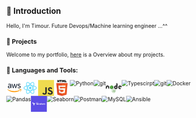 ## 👋 Introduction 


Hello, I'm Timour. Future Devops/Machine learning engineer ...^^



### :notebook_with_decorative_cover: Projects 

Welcome to my portfolio, [here](https://github.com/Tim275/Portfolio-Summary) is a Overview about my  projects.


### 🔨 Languages and Tools:


<a href="https://aws.amazon.com/" target="_blank"> <img align="left" alt="AWS" height="42px" src="https://raw.githubusercontent.com/github/explore/main/topics/aws/aws.png"></a>

<a href="https://reactjs.org/" target="_blank"> <img align="left" alt="React" height="42px" src="https://raw.githubusercontent.com/github/explore/main/topics/react/react.png"></a>

<a href="https://www.javascript.com/" target="_blank"> <img align="left" alt="JavaScript" height="42px" src="https://raw.githubusercontent.com/github/explore/main/topics/javascript/javascript.png"></a>

<a href="https://www.w3.org/html/" target="_blank">
  <img align="left" alt="HTML" height="42px" src="https://raw.githubusercontent.com/github/explore/main/topics/html/html.png">
</a>

<a href="https://www.python.org" target="_blank"><img align="left" alt="Python" height ="42px" src="https://raw.githubusercontent.com/rahul-jha98/github_readme_icons/main/language_and_tools/square/python/python.svg"></a>

<a href="https://git-scm.com/" target="_blank"> <img src="https://github.com/isocpp/logos/blob/master/cpp_logo.png" align="left" alt="git" height='42px'/> </a>

<a href="https://nodejs.org/" target="_blank"> <img align="left" alt="Node.js" height="42px" src="https://raw.githubusercontent.com/devicons/devicon/master/icons/nodejs/nodejs-original-wordmark.svg"></a>

<a href="https://www.typescriptlang.org/" target="_blank"><img align="left" alt="Typescirpt" height ="42px" src="https://raw.githubusercontent.com/rahul-jha98/github_readme_icons/main/language_and_tools/square/typescript/typescript.svg"></a>

<a href="https://git-scm.com/" target="_blank"> <img src="https://raw.githubusercontent.com/rahul-jha98/github_readme_icons/main/language_and_tools/square/git-scm/git-scm.svg" align="left" alt="git" height='42px'/> </a>



<a href="https://www.docker.com/" target="_blank"> <img align="left" alt="Docker" height="42px" src="https://raw.githubusercontent.com/rahul-jha98/github_readme_icons/main/language_and_tools/square/docker/docker.svg"></a>

<a href="https://pandas.pydata.org/" target="_blank"> <img align="left" alt="Pandas" height="42px" src="https://upload.wikimedia.org/wikipedia/commons/e/ed/Pandas_logo.svg"></a>

<a href="https://www.terraform.io/" target="_blank"> <img align="left" alt="Terraform" height="42px" src="https://raw.githubusercontent.com/github/explore/80688e429a7d4ef2fca1e82350fe8e3517d3494d/topics/terraform/terraform.png"></a>

<a href="https://seaborn.pydata.org/" target="_blank">
  <img src="https://user-images.githubusercontent.com/315810/92254613-279c8000-ee9f-11ea-9b73-5622a7d95f3f.png" align="left" alt="Seaborn" height='42px'/>
</a>

<a href="https://www.postman.com/" target="_blank"> 
<img align="left" alt="Postman" height="42px" src="https://www.vectorlogo.zone/logos/getpostman/getpostman-icon.svg">
</a>

<a href="https://www.mysql.com/" target="_blank">
  <img align="left" alt="MySQL" height="42px" src="https://upload.wikimedia.org/wikipedia/de/d/dd/MySQL_logo.svg">
</a>


<a href="https://www.ansible.com/" target="_blank"><img align="left" alt="Ansible" height ="42px" src="https://upload.wikimedia.org/wikipedia/commons/2/24/Ansible_logo.svg"></a>



<br> </br>
<br> </br>






<!--
**Tim275/Tim275** is a ✨ _special_ ✨ repository because its `README.md` (this file) appears on your GitHub profile.

Here are some ideas to get you started:






-->

